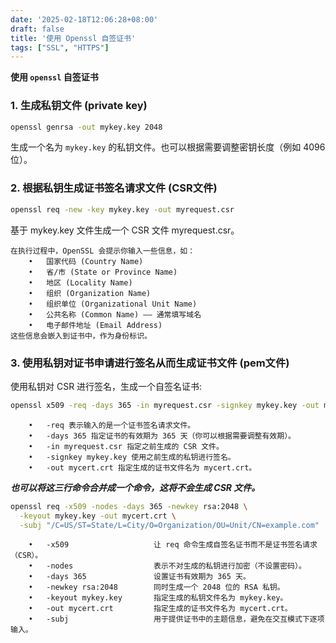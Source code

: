 ```yaml
---
date: '2025-02-18T12:06:28+08:00'
draft: false
title: '使用 Openssl 自签证书'
tags: ["SSL", "HTTPS"]
---
```



**使用 `openssl` 自签证书**

### 1. 生成私钥文件 (private key)

```bash
openssl genrsa -out mykey.key 2048
```

生成一个名为 `mykey.key` 的私钥文件。也可以根据需要调整密钥长度（例如 4096 位）。



### 2. 根据私钥生成证书签名请求文件 (CSR文件)

```bash
openssl req -new -key mykey.key -out myrequest.csr
```

基于 mykey.key 文件生成一个 CSR 文件 myrequest.csr。

```TEXT
在执行过程中，OpenSSL 会提示你输入一些信息，如：
	•	国家代码 (Country Name)
	•	省/市 (State or Province Name)
	•	地区 (Locality Name)
	•	组织 (Organization Name)
	•	组织单位 (Organizational Unit Name)
	•	公共名称 (Common Name) —— 通常填写域名
	•	电子邮件地址 (Email Address)
这些信息会嵌入到证书中，作为身份标识。
```



### 3. 使用私钥对证书申请进行签名从而生成证书文件 (pem文件)

使用私钥对 CSR 进行签名，生成一个自签名证书:

```bash
openssl x509 -req -days 365 -in myrequest.csr -signkey mykey.key -out mycert.crt
```

```TEXT
  	• 	-req 表示输入的是一个证书签名请求文件。
	•	-days 365 指定证书的有效期为 365 天（你可以根据需要调整有效期）。
	•	-in myrequest.csr 指定之前生成的 CSR 文件。
	•	-signkey mykey.key 使用之前生成的私钥进行签名。
	•	-out mycert.crt 指定生成的证书文件名为 mycert.crt。
```



***也可以将这三行命令合并成一个命令，这将不会生成 CSR 文件。***

```bash
openssl req -x509 -nodes -days 365 -newkey rsa:2048 \
  -keyout mykey.key -out mycert.crt \
  -subj "/C=US/ST=State/L=City/O=Organization/OU=Unit/CN=example.com"
```

```TEXT
	•	-x509					让 req 命令生成自签名证书而不是证书签名请求（CSR）。
	•	-nodes					表示不对生成的私钥进行加密（不设置密码）。
	•	-days 365				设置证书有效期为 365 天。
	•	-newkey rsa:2048		同时生成一个 2048 位的 RSA 私钥。
	•	-keyout mykey.key		指定生成的私钥文件名为 mykey.key。
	•	-out mycert.crt			指定生成的证书文件名为 mycert.crt。
	•	-subj					用于提供证书中的主题信息，避免在交互模式下逐项输入。
```



